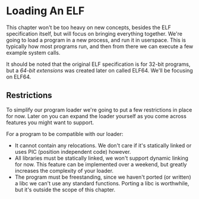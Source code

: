 # Loading An ELF

This chapter won't be too heavy on new concepts, besides the ELF specification itself, but will focus on bringing everything together. We're going to load a program in a new process, and run it in userspace. This is typically how most programs run, and then from there we can execute a few example system calls.

It should be noted that the original ELF specification is for 32-bit programs, but a *64-bit extensions* was created later on called ELF64. We'll be focusing on ELF64.

## Restrictions

To simplify our program loader we're going to put a few restrictions in place for now. Later on you can expand the loader yourself as you come across features you might want to support.

For a program to be compatible with our loader:

- It cannot contain any relocations. We don't care if it's statically linked or uses PIC (position independent code) however.
- All libraries must be statically linked, we won't support dynamic linking for now. This feature can be implemented over a weekend, but greatly increases the complexity of your loader.
- The program must be freestanding, since we haven't ported (or written) a libc we can't use any standard functions. Porting a libc is worthwhile, but it's outside the scope of this chapter.

